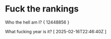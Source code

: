 # Fuck the rankings

Who the hell am I?
{ 12448856 }

What fucking year is it?
[ 2025-02-16T22:46:40Z ]
